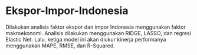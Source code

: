# Ekspor-Impor-Indonesia
Dilakukan analisis faktor ekspor dan impor Indonesia menggunakan faktor makroekonomi.  Analisis  dilakukan menggunakan RIDGE, LASSO, dan regresi  Elastic Net. Lalu, ketiga model ini akan diukur kinerja performanya menggunakan  MAPE, RMSE, dan  R-Squared.

